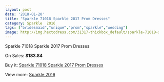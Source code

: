 ```yaml
---
layout: post
date: '2018-01-20'
title: "Sparkle 71018 Sparkle 2017 Prom Dresses"
category: Sparkle  2016
tags: ["bridesmaid","unique","prom","sparkle","wedding"]
image: http://img.hectodress.com/31317-thickbox_default/sparkle-71018-sparkle-2012-prom-dresses.jpg
---
```

Sparkle 71018 Sparkle 2017 Prom Dresses

On Sales: **$183.84**
<a href="https://www.hectodress.com/sparkle-2013/14362-sparkle-71018-sparkle-2012-prom-dresses.html"><amp-img layout="responsive" width="600" height="600" src="//img.hectodress.com/31317-thickbox_default/sparkle-71018-sparkle-2012-prom-dresses.jpg" alt="Sparkle 71018 Sparkle 2017 Prom Dresses 0" /></a>

Buy it: [Sparkle 71018 Sparkle 2017 Prom Dresses](https://www.hectodress.com/sparkle-2013/14362-sparkle-71018-sparkle-2012-prom-dresses.html "Sparkle 71018 Sparkle 2017 Prom Dresses")

View more: [Sparkle  2016](https://www.hectodress.com/255-sparkle-2013 "Sparkle  2016")